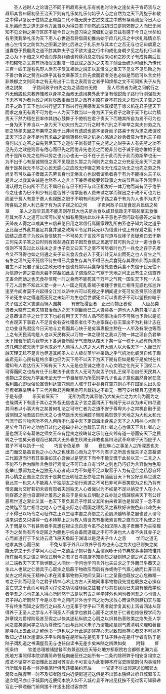 <!-- { "loadSidebar": true } -->
　　圣人述时人之论谓己不同于所趋焉夫礼乐有初也时论失之逺矣夫子肯苟焉与之趋耶其言曰厥初圣王治天下则有礼乐矣礼乐何始乎人心之自然为之天下周旋于和敬之中得以复反于性情之正周监二代不能无戾于古然文胜之中质有存焉流至今日人心礼乐离而去之道无是也方且自以为得曰君子则然武成初日曰是则郊野之人而巳无闻知不见文物之美守区区不能今日之为盛习染之深倡和之妄吾兹有感于今日之世矣如有用我我举礼乐为天下用人心世道吾将借周初推古始于庶几礼乐之中求礼缘情立乐由心生情文之防优为之图渐之使化后进之于礼乐并与其本亡之吾无与也记曰虞夏之道寡怨于民殷周之道不胜其弊夫子岂不欲大道之行中和成化身朝夕见之哉化行以渐之心为下不倍之义时也而亦莫非道也转移消息之机绥来动和之妙夫子有成算矣后世不知郁郁之文意有所指仪文制度一取武成之故为之夫君子创业垂统为可继也乃传代三百十四王遂有先野人后君子反其祖始之説正以其惟文之重天下见文不见质贻之为不善尔鲁论之赞尧曰焕乎其有文章茅茨土阶先虞而君者尧也必如是而后可以言文特非焕郁之文则同本之有无有出于二言之表而言之者乎知焕郁之文不可同知夫子从先进之説矣
　　子路问政子曰先之劳之请益曰无倦
　　圣人尽贤者为政之问躬行之外无他説也夫教养惟政以身率之而政无遗用矣外此宁复有他説哉子路行行刚强视天下无不可为者为政之问将尽政事而日见之政有本原在身不在政未之知也夫子告之曰君子之政于天下也以兴行望天下然兴行在民感发其性真模范于徳义机在君子望天下而求之身无有焉不可为也一人为天下教当以一身为天下先君子之政于天下也以力穑责天下然力穑在民率作其初心鼓舞于不倦机在君子责天下而聴其所自为焉不可为也一身为天下养当以一身为天下劝夫曰先之六行之时书六刑之不率举之矣夫曰劳之九职之转移夫里之布粟举之矣于此非尚有遗説也道本诸身而子路喜于有为求之政谓政正天下取之身不足也有求益之请焉转移化导之机身心感通之妙勇者莫为悟也夫子抑将何以加之答之曰先劳尽天下之道矣子尚有疑于先之劳之之説乎夫人有先劳之功不见先劳之效是则吾有倦心而巳先之而倦非先也劳之而倦非劳也子诚于是亦惟始于是终于是所以先之也所以劳之也此心也无一日不在于民于此而先于此而劳斯举也无一为不出于心有至诚恻怛之真不见隠显久暂之为间则先之劳之之分充足无余天下之道蔽于是矣我无不尽之心民无感心之应政无作辍之累治无化成之功无之也先之劳之外尚复有可以益子者哉夫先劳言身也无倦言心也説者谓勇者喜于有为不能持久夫子以是言之以救其失诚是也然圣人之言上下兼尽根极要领政事之大端节目举不外焉伊川谓认得为巳何所不至若不属巳自与巳不相干与此正相发吁一体万物而尚有至于倦乎今之仕也为巳不知少有此意否苏子谓学医者人费未试之学而骤出之于政不可也为巳而至于费人有意于费人也视医之限于不明有间也吁子路之喜于有为为人也不为夫子所喜后之费人利己喜于有为夫子视之如之何
　　子贡问政子曰足食足兵民信之矣　章
　　圣人之政举其周不能周则存其大也夫足兵食以成其信政无不周矣至去食惟存其大圣人之道可以常可以变矣如有用我执此以往夫子意也子贡问政有感答之曰惟天降衷人得之以成其生曰信彛伦日用之常信行焉国家理乱所由系也子知为政之道乎正此而巳外此井里足其食井里之政寓军令足其兵无非为信道计也上有保爱之勤下有固结之应君子为政兵食信缺其一不可矣夫子言政不言时道与世移子贡疑焉曰去于斯三何先夫子答之曰时则有难矣通在君子因吾食信之民退守其可别为之计一道也食与信则不可去过此以往未之言也子贡又曰天下之至不可尽者时也万一兵食之存于先者今又不可得也如之何通之夫子曰去食去食必入于死非计无从出而死之也人有生之气有生之理气无不死信不待生得巳兵食生存其气不得巳去兵食死存其理外此而弃国负君生不如死君子爱民之政无取于是也处常以兵食存信处变去兵食不失信于民无往不为信道计道之变而未尝不常葢如此孟子谓浩然之气塞于天地之间正此有生之信直养无害合而助之也无食存信死一时之身而不能死其千万年之气死一国生天下死一人生千万人后世不知此义爱一身一人一国之死乱臣贼子接踵于世乱亡相寻无惑也张巡许逺至今闻者莫不兴起得全江淮以济中兴可以死视之乎朝闻道夕死可矣圣贤原论道理不论死生卒之得道而死死之未始不为生也后世谓死义可以责君子不可以望民庶暗于夫子信民之义害道而祸人国矣
　　有安社稷臣者　正己而物正者也
　　人臣品类贤者大槩有三焉夫辅君治而达之天下则臣而巳三人贤矣各一道也大人斯其准乎孟子之意葢谓君子之仕于天下也必有用于天下然人品不同事功由异不可强也予尝以是览今古观天下事君人不足言矣有安社稷臣者仕不为身家谋心存王室出不为利禄计志在立功业自先君迄今日天地与立焉而其心快于是矣事専报主勲在一人所及有限也等而上之有天民焉均是人也以天民称天以万物一体之理付之我以万物一体之理自负君举天下惟吾所欲为我举天下各满吾所赋予气志既从覆天下矣一官一秩于人必有所济所济几何耶彼无愿于是也取必于人焉得人人济之大人有大焉人以大名天下一人而巳浑融天理无私不足言也尽道其间圣人立人极矣英华神采动之乎气机功化威灵自修于廊庙君无非心民有耻格余事也巳为天下用不以天下为天下期有臣如是极于是矣悦在社稷知有人君达行天下知有天下大人无是也至诚之徳洽人心文明之化光天下回视二人可得而同之也哉有仕于此取法于此舎大人无可为矣孟子抗礼王侯平治自任天民其人也物正之説无乃学圣未至无宁一节自居耶乃所愿则学孔子也孟子意也虽然身家在念名利薫心即世俗论富贵利达窠穴焉而人域于其中矣身在窠穴则心不在国家头出头没存焉者寡举明主于三代尧舜君尧舜民尚可言哉初之不审无一而可安社稷且无望焉愚于是有感
　　乐天者保天下
　　无所为而为其容徳乃大矣夫仁之为大何为而为之也哉谓天下有遗于其心之外吾无信也孟子言之葢谓天下有纯乎无以议为未可曰尽道其间者以小事大有之矣曽何礼法之可守仁者为之道不安于尊卑大小之常机自融于至诚恻怛之际吾固曰乐天之心也然是乐天也满腔子恻隠矣恢恢乎天地之为大也太和元气流于四时物何所不包人何所不化虽中天下定四海未身亲之天下之人精神心术防于是矣今日存神之功他日过化之迹曰小补之也哉乐天言仁者之心也保天下言仁者心之量也然汤卒有葛伯之师文王卒有昆夷之役畴昔之乐何在交邻有道一怒而安天下之民转之于恤矣天者理而已矣其大无外春生秋肃无非教也易曰汤武革命顺乎天而应乎人君子不可以执于一论
　　巧言令色足恭　章
　　衰世昧心之事圣人之所深恶也夫出门而交是虽言色之小心为之也昧其心而为之宁不为君子之所恶也哉夫子之意葢谓三代直道而行有其事事如其心吾尝以是望天下而今不能无慨于此矣以其一二言之人不能不与世为酬酢言色恭行焉情之不可巳本自有当然之则也乃巧好为言容悦为色周旋举止悉邪为之夫岂独无人心者哉以为不如是不足以取容于人为有迎合之私忍自坏其心情之正羞恶之良丧于是矣左丘明耻之丘亦耻之有腼面目天下有公好恶焉世道之衰此其一也夫人不能离人于独朋友之伦行焉道之不可巳非可声音笑貌为之也乃背有憎恶面为交好若初未尝有怨者夫岂独无人心者哉以为不如是不足以纳交于人在小人则穿窬之盗也自谓得计羞恶之良丧于是矣左丘明耻之丘亦耻之情疎貌亲天下有公好恶焉世道之衰此又其一也天下臣负其君子悖其父其所由来者渐也是皆起于一念不直之微迄至乱亡相寻之地人心世道交际之小而国之理乱系之春秋好谀悦色非此难免夫子不得巳以巧令之可耻作之正以生理本直之真借之为沦肌浃髓转移之自也昔人谓今讲来讲去又只讲得一伯术特非上之为教人情世态有相激焉言教之直而又不免使之日入于罔是以下有甚焉者乎真想在襟尘念自息今虽不必如汉阴人羞子贡而不为夫桔橰不为之矣尚有巧令足匿之为骾也乎纯白备而道载之不可不讲也大人者不失其赤子之心而直道行于下矣诗云鸢飞戾天鱼跃于渊请以是足夫子作人之意
　　学问之道无他求其放心而巳矣
　　不免从事于外凡以致养乎吾内也夫心之为大也巳则失之矣能无求之于外乎学问人心合一之道孟子揭以告人葢谓讽咏于诗书典故事事物物惟其所在而考求之谓之学仪式刑今之君子日与周旋不知则质之疑则辨之谓之问古先圣人以二端教天下天下后世聴之人间世一学问也学问言外也夫曰求之于外而巳乎葢天之生此人也赋之仁徳具于心既生之后蔽于物欲形而后有亦或拘于气禀心放而仁非已有矣古之经典先王精神心术在焉事事物物天地间又莫非仁之呈露也既放之心危微精一考之于此而可见今之君子精神心术比方古人天地间事事物物我先觉也既放之心操存舎亡求之于此而可明讲习讨论之功切磋琢磨之益君子尽其在我而巳夫岂有他哉学也者学吾之心也先圣人得心所同然于古是以有古之学学非外也问也者问吾之心也贤人君子得心所同然于今是以有今之问问非外也学问之功为求放心而设然则厥初天与靡不有终生而知之安而行之曰圣人也无事于学乎曰下焉者就学复其初上焉者涵泳从容得养于正圣人之学与人不同圣人不废学也放其心而不之求怠于仁者也维彼视学问为辞章视为爵禄阶级甚至假之以快其遂私纵欲之心扇之以炽其伤善败类之焰失圣人学问之意矣道问学之功为尊徳性而设与此同义朱子乃谓能如是则气质清明义理昭著自能寻向上去此以之解他书一道也以之什此是即非存心无以致知而存心者又不可以不致知之误林次崖谓朱子平生所得在是所失在是见非于陆子静亦在是吁学者有防于是陆子谓乱道之书满屋吾无与也任自读书无差步矣朱陆之辨焕如矣
　　附録
　　督抚条约
　　钦差总理粮储提督军务兼巡抚应天等处地方都察院右佥都御史海为巡抚地方事照得本院谬膺简命督抚南畿莅任之始所有一二条约除积弊于相安复祖宗之成法不循常不变旧惟此民困可苏舎此不可言治为此劄仰本府官吏照依劄付内事理转行所属州县各一体遵奉施行俱毋违错条约开后
　　一官吏不许出郭迎送如城郭太濶及本院骤至一时不及知者随城内近便街道迎送俱是不出郭本院经过府县城郭虽去途次咫尺亦止于城郭内近便伺本院入如不入城府县不许出见抚按不见过客可知驿递官止于驿递衙门前伺接不许逺出接过客亦然
